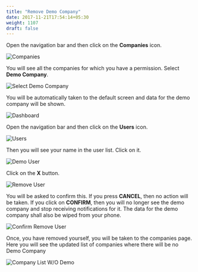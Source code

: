 ```yaml
---
title: "Remove Demo Company"
date: 2017-11-21T17:54:14+05:30
weight: 1107
draft: false
---
```


Open the navigation bar and then click on the **Companies** icon.

![Companies](../../../images/android/companies_icon.png "Companies")

You will see all the companies for which you have a permission. Select **Demo Company**.

![Select Demo Company](../../../images/android/select_demo_company.png "Select Demo Company")

You will be automatically taken to the default screen and data for the demo company will be shown.

![Dashboard](../../../images/android/demo_dashboard.png "Dashboard")

Open the navigation bar and then click on the **Users** icon.

![Users](../../../images/android/user_icon.png "Users")

Then you will see your name in the user list. Click on it.

![Demo User](../../../images/android/select_user.png "Demo User")

Click on the **X** button.

![Remove User](../../../images/android/remove_self.png "Remove User")

You will be asked to confirm this. If you press **CANCEL**, then no action will be taken. If you click on **CONFIRM**, then you will no longer see the demo company and stop receiving notifications for it. The data for the demo company shall also be wiped from your phone.

![Confirm Remove User](../../../images/android/confirm_remove_user.png "Confirm Remove User")

Once, you have removed yourself, you will be taken to the companies page. Here you will see the updated list of companies where there will be no Demo Company

![Company List W/O Demo](../../../images/android/company_list_wo_democompany.png "Company List W/O Demo")
